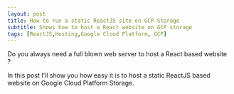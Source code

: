 ```yaml
---
layout: post
title: How to run a static ReactJS site on GCP Storage
subtitle: Shows how to host a React website on GCP storage
tags: [ReactJS,Hosting,Google Cloud Platform, GCP]
---
```


Do you always need a full blown web server to host a React based website ?

In this post I'll show you how easy it is to host a static ReactJS based website on Google Cloud Platform Storage.